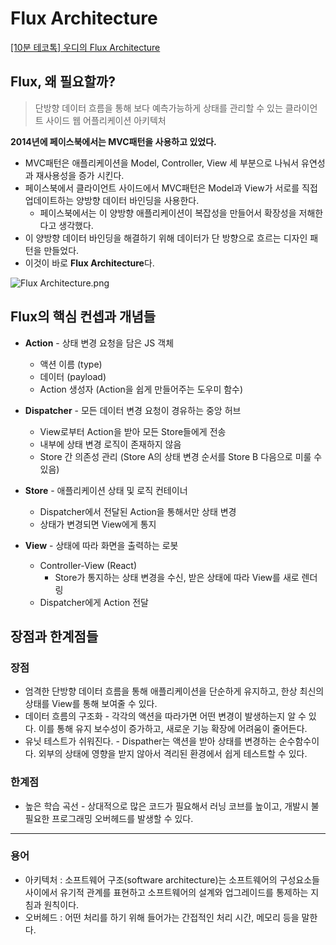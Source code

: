 # Flux Architecture

[[10분 테코톡] 우디의 Flux Architecture](https://www.youtube.com/watch?v=wQFBgKl1PYw&list=PLkfxusmKmLsNDGmER2tmrslpPOTfKhE7j&index=100&t=7s)

## Flux, 왜 필요할까?

> 단방향 데이터 흐름을 통해 보다 예측가능하게 상태를 관리할 수 있는 클라이언트 사이드 웹 어플리케이션 아키텍처
> 

**2014년에 페이스북에서는 MVC패턴을 사용하고 있었다.**

- MVC패턴은 애플리케이션을 Model, Controller, View 세 부분으로 나눠서 유연성과 재사용성을 증가 시킨다.
- 페이스북에서 클라이언트 사이드에서 MVC패턴은 Model과 View가 서로를 직접 업데이트하는 양방향 데이터 바인딩을 사용한다.
    - 페이스북에서는 이 양방향 애플리케이션이 복잡성을 만들어서 확장성을 저해한다고 생각했다.
- 이 양방향 데이터 바인딩을 해결하기 위해 데이터가 단 방향으로  흐르는 디자인 패턴을 만들었다.
- 이것이 바로 **Flux Architecture**다.

![Flux Architecture.png](https://s3-us-west-2.amazonaws.com/secure.notion-static.com/6e5bccaf-da3b-4934-b446-f235e58e1ccc/Flux_Architecture.png)

## Flux의 핵심 컨셉과 개념들

- **Action** - 상태 변경 요청을 담은 JS 객체
    - 액션 이름 (type)
    - 데이터 (payload)
    - Action 생성자 (Action을 쉽게 만들어주는 도우미 함수)
    
- **Dispatcher** - 모든 데이터 변경 요청이 경유하는 중앙 허브
    - View로부터 Action을 받아 모든 Store들에게 전송
    - 내부에 상태 변경 로직이 존재하지 않음
    - Store 간 의존성 관리 (Store A의 상태 변경 순서를 Store B 다음으로 미룰 수 있음)
    
- **Store** - 애플리케이션 상태 및 로직 컨테이너
    - Dispatcher에서 전달된 Action을 통해서만 상태 변경
    - 상태가 변경되면 View에게 통지
    
- **View** - 상태에 따라 화면을 출력하는 로봇
    - Controller-View (React)
        - Store가 통지하는 상태 변경을 수신, 받은 상태에 따라 View를 새로 렌더링
    - Dispatcher에게 Action 전달

## 장점과 한계점들

### 장점

- 엄격한 단방향 데이터 흐름을 통해 애플리케이션을 단순하게 유지하고, 한상 최신의 상태를 View를 통해 보여줄 수 있다.
- 데이터 흐름의 구조화 - 각각의 액션을 따라가면 어떤 변경이 발생하는지 알 수 있다. 이를 통해 유지 보수성이 증가하고, 새로운 기능 확장에 어려움이 줄어든다.
- 유닛 테스트가 쉬워진다. - Dispather는 액션을 받아 상태를 변경하는 순수함수이다. 외부의 상태에 영향을 받지 않아서 격리된 환경에서 쉽게 테스트할 수 있다.

### 한계점

- 높은 학습 곡선 - 상대적으로 많은 코드가 필요해서 러닝 코브를 높이고, 개발시 불필요한 프로그래밍 오버헤드를 발생할 수 있다.

---

### 용어

- 아키텍처 : 소프트웨어 구조(software architecture)는 소프트웨어의 구성요소들 사이에서 유기적 관계를 표현하고 소프트웨어의 설계와 업그레이드를 통제하는 지침과 원칙이다.
- 오버헤드 : 어떤 처리를 하기 위해 들어가는 간접적인 처리 시간, 메모리 등을 말한다.